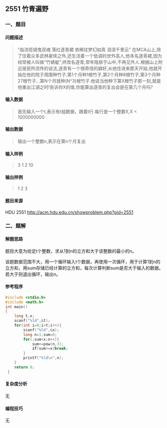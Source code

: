 ## 2551 竹青遍野

### 一、题目

#### 问题描述

> "临流揽镜曳双魂 落红逐青裙 依稀往梦幻如真 泪湿千里云" 在MCA山上,除了住着众多武林豪侠之外,还生活着一个低调的世外高人,他本名逐青裙,因为经常被人叫做"竹蜻蜓",终改名逐青,常年隐居于山中,不再见外人.根据山上附近居民所流传的说法,逐青有一个很奇怪的癖好,从他住进来那天开始,他就开始在他的院子周围种竹子,第1个月种1根竹子,第2个月种8根竹子,第3个月种27根竹子...第N个月就种(N^3)根竹子.他说当他种下第X根竹子那一刻,就是他重出江湖之时!告诉你X的值,你能算出逐青的复出会是在第几个月吗?

#### 输入数据

> 首先输入一个t,表示有t组数据，跟着t行.每行是一个整数X,X < 1000000000

#### 输出数据

> 输出一个整数n,表示在第n个月复出

#### 输入样例

> 3 1 2 10

#### 输出样例

> 1 2 3

#### 题目来源

HDU 2551 http://acm.hdu.edu.cn/showproblem.php?pid=2551

### 二、题解

#### 解题思路

题目大意为给定t个整数，求从1到n的立方和大于该整数的最小的n。

该题数据范围不大，用一个循环输入t个数据，再使用一次循环，用于计算1到n的立方和，用sum存储已经计算的立方和，每次计算判断sum是否大于输入的数据。若大于则退出循环，输出n。

#### 参考程序

```c
#include <stdio.h>
#include <math.h>
int main()
{
	long t,x;
	scanf("%ld",&t);
	for(int i=0;i<t;i++){
		scanf("%ld",&x);
		long n=1,sum=0;
		for(;sum<x;n++){
			sum+=pow(n,3);
			if(sum>=x)break;
		}
		printf("%ld\n",n);
	}
	return 0;
 } 
```
#### 复杂度分析

无

#### 编程技巧

无